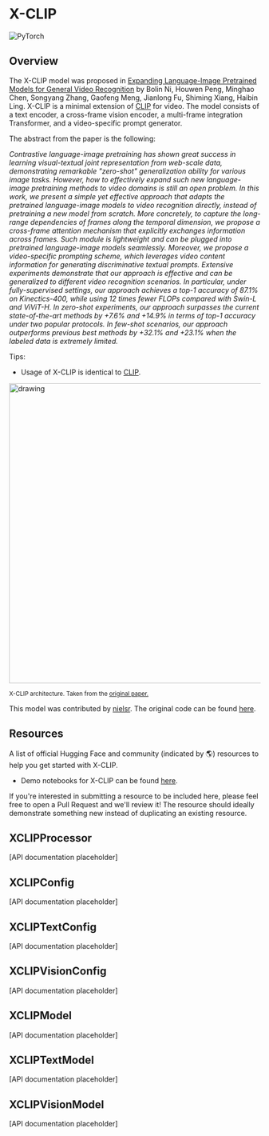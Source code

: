 <!--Copyright 2022 The HuggingFace Team. All rights reserved.

Licensed under the Apache License, Version 2.0 (the "License"); you may not use this file except in compliance with
the License. You may obtain a copy of the License at

http://www.apache.org/licenses/LICENSE-2.0

Unless required by applicable law or agreed to in writing, software distributed under the License is distributed on
an "AS IS" BASIS, WITHOUT WARRANTIES OR CONDITIONS OF ANY KIND, either express or implied. See the License for the
specific language governing permissions and limitations under the License.

⚠️ Note that this file is in Markdown but contain specific syntax for our doc-builder (similar to MDX) that may not be
rendered properly in your Markdown viewer.

-->

# X-CLIP

<div class="flex flex-wrap space-x-1">
<img alt="PyTorch" src="https://img.shields.io/badge/PyTorch-DE3412?style=flat&logo=pytorch&logoColor=white">
</div>

## Overview

The X-CLIP model was proposed in [Expanding Language-Image Pretrained Models for General Video Recognition](https://arxiv.org/abs/2208.02816) by Bolin Ni, Houwen Peng, Minghao Chen, Songyang Zhang, Gaofeng Meng, Jianlong Fu, Shiming Xiang, Haibin Ling.
X-CLIP is a minimal extension of [CLIP](clip) for video. The model consists of a text encoder, a cross-frame vision encoder, a multi-frame integration Transformer, and a video-specific prompt generator.

The abstract from the paper is the following:

*Contrastive language-image pretraining has shown great success in learning visual-textual joint representation from web-scale data, demonstrating remarkable "zero-shot" generalization ability for various image tasks. However, how to effectively expand such new language-image pretraining methods to video domains is still an open problem. In this work, we present a simple yet effective approach that adapts the pretrained language-image models to video recognition directly, instead of pretraining a new model from scratch. More concretely, to capture the long-range dependencies of frames along the temporal dimension, we propose a cross-frame attention mechanism that explicitly exchanges information across frames. Such module is lightweight and can be plugged into pretrained language-image models seamlessly. Moreover, we propose a video-specific prompting scheme, which leverages video content information for generating discriminative textual prompts. Extensive experiments demonstrate that our approach is effective and can be generalized to different video recognition scenarios. In particular, under fully-supervised settings, our approach achieves a top-1 accuracy of 87.1% on Kinectics-400, while using 12 times fewer FLOPs compared with Swin-L and ViViT-H. In zero-shot experiments, our approach surpasses the current state-of-the-art methods by +7.6% and +14.9% in terms of top-1 accuracy under two popular protocols. In few-shot scenarios, our approach outperforms previous best methods by +32.1% and +23.1% when the labeled data is extremely limited.*

Tips:

- Usage of X-CLIP is identical to [CLIP](clip).

<img src="https://huggingface.co/datasets/huggingface/documentation-images/resolve/main/transformers/model_doc/xclip_architecture.png"
alt="drawing" width="600"/>

<small> X-CLIP architecture. Taken from the <a href="https://arxiv.org/abs/2208.02816">original paper.</a> </small>

This model was contributed by [nielsr](https://huggingface.co/nielsr).
The original code can be found [here](https://github.com/microsoft/VideoX/tree/master/X-CLIP).

## Resources

A list of official Hugging Face and community (indicated by 🌎) resources to help you get started with X-CLIP.

- Demo notebooks for X-CLIP can be found [here](https://github.com/NielsRogge/Transformers-Tutorials/tree/master/X-CLIP).

If you're interested in submitting a resource to be included here, please feel free to open a Pull Request and we'll review it! The resource should ideally demonstrate something new instead of duplicating an existing resource.

## XCLIPProcessor

[API documentation placeholder]

## XCLIPConfig

[API documentation placeholder]

## XCLIPTextConfig

[API documentation placeholder]

## XCLIPVisionConfig

[API documentation placeholder]

## XCLIPModel

[API documentation placeholder]

## XCLIPTextModel

[API documentation placeholder]

## XCLIPVisionModel

[API documentation placeholder]
